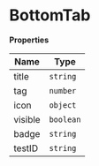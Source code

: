 <h1>BottomTab</h1>

**Properties**

| Name | Type |
| --- | --- |
| title | <code>string</code> | 
| tag | <code>number</code> | 
| icon | <code>object</code> | 
| visible | <code>boolean</code> | 
| badge | <code>string</code> | 
| testID | <code>string</code> | 

